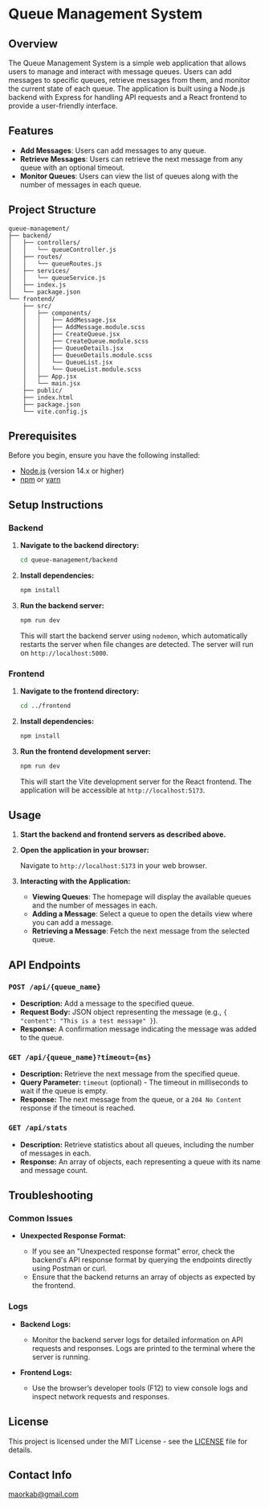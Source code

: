 # Queue Management System

## Overview

The Queue Management System is a simple web application that allows users to manage and interact with message queues. Users can add messages to specific queues, retrieve messages from them, and monitor the current state of each queue. The application is built using a Node.js backend with Express for handling API requests and a React frontend to provide a user-friendly interface.

## Features

- **Add Messages**: Users can add messages to any queue.
- **Retrieve Messages**: Users can retrieve the next message from any queue with an optional timeout.
- **Monitor Queues**: Users can view the list of queues along with the number of messages in each queue.

## Project Structure

```
queue-management/
├── backend/
│   ├── controllers/
│   │   └── queueController.js
│   ├── routes/
│   │   └── queueRoutes.js
│   ├── services/
│   │   └── queueService.js
│   ├── index.js
│   └── package.json
└── frontend/
    ├── src/
    │   ├── components/
    │   │   ├── AddMessage.jsx
    │   │   ├── AddMessage.module.scss
    │   │   ├── CreateQueue.jsx
    │   │   ├── CreateQueue.module.scss
    │   │   ├── QueueDetails.jsx
    │   │   ├── QueueDetails.module.scss
    │   │   └── QueueList.jsx
    │   │   └── QueueList.module.scss
    │   ├── App.jsx
    │   └── main.jsx
    ├── public/
    ├── index.html
    ├── package.json
    └── vite.config.js
```

## Prerequisites

Before you begin, ensure you have the following installed:

- [Node.js](https://nodejs.org/) (version 14.x or higher)
- [npm](https://www.npmjs.com/) or [yarn](https://yarnpkg.com/)

## Setup Instructions

### Backend

1. **Navigate to the backend directory:**

   ```bash
   cd queue-management/backend
   ```

2. **Install dependencies:**

   ```bash
   npm install
   ```

3. **Run the backend server:**

   ```bash
   npm run dev
   ```

   This will start the backend server using `nodemon`, which automatically restarts the server when file changes are detected. The server will run on `http://localhost:5000`.

### Frontend

1. **Navigate to the frontend directory:**

   ```bash
   cd ../frontend
   ```

2. **Install dependencies:**

   ```bash
   npm install
   ```

3. **Run the frontend development server:**

   ```bash
   npm run dev
   ```

   This will start the Vite development server for the React frontend. The application will be accessible at `http://localhost:5173`.

## Usage

1. **Start the backend and frontend servers as described above.**

2. **Open the application in your browser:**

   Navigate to `http://localhost:5173` in your web browser.

3. **Interacting with the Application:**
   - **Viewing Queues**: The homepage will display the available queues and the number of messages in each.
   - **Adding a Message**: Select a queue to open the details view where you can add a message.
   - **Retrieving a Message**: Fetch the next message from the selected queue.

## API Endpoints

### `POST /api/{queue_name}`

- **Description:** Add a message to the specified queue.
- **Request Body:** JSON object representing the message (e.g., `{ "content": "This is a test message" }`).
- **Response:** A confirmation message indicating the message was added to the queue.

### `GET /api/{queue_name}?timeout={ms}`

- **Description:** Retrieve the next message from the specified queue.
- **Query Parameter:** `timeout` (optional) - The timeout in milliseconds to wait if the queue is empty.
- **Response:** The next message from the queue, or a `204 No Content` response if the timeout is reached.

### `GET /api/stats`

- **Description:** Retrieve statistics about all queues, including the number of messages in each.
- **Response:** An array of objects, each representing a queue with its name and message count.

## Troubleshooting

### Common Issues

- **Unexpected Response Format:**

  - If you see an "Unexpected response format" error, check the backend's API response format by querying the endpoints directly using Postman or curl.
  - Ensure that the backend returns an array of objects as expected by the frontend.

### Logs

- **Backend Logs:**

  - Monitor the backend server logs for detailed information on API requests and responses. Logs are printed to the terminal where the server is running.

- **Frontend Logs:**
  - Use the browser’s developer tools (F12) to view console logs and inspect network requests and responses.

## License

This project is licensed under the MIT License - see the [LICENSE](LICENSE) file for details.

## Contact Info

maorkab@gmail.com
